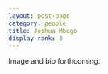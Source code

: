 ```yaml
---
layout: post-page
category: people
title: Joshua Mbogo
display-rank: 3
---
```


Image and bio forthcoming.